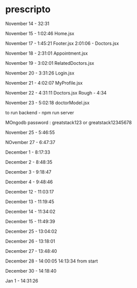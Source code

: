 # prescripto

November 14 - 32:31

November 15 - 1:02:46 Home.jsx

November 17 - 1:45:21 Footer.jsx  2:01:06 - Doctors.jsx

November 18 - 2:31:01 Appointment.jsx

November 19 - 3:02:01 RelatedDoctors.jsx

November 20 - 3:31:26 Login.jsx 

November 21 - 4:02:07 MyProfile.jsx

November 22 - 4:31:11 Doctors.jsx Rough - 4:34

November 23 - 5:02:18 doctorModel.jsx

to run backend - npm run server

MOngodb password : greatstack123 or greatstack12345678 

November 25 - 5:46:55

NOvember 27 - 6:47:37

December 1 - 8:17:33 

December 2 - 8:48:35

December 3 - 9:18:47

December 4 - 9:48:46

December 12 - 11:03:17

December 13 - 11:19:45 

December 14 - 11:34:02

December 15 - 11:49:39

December 25 - 13:04:02

December 26 - 13:18:01 

December 27 - 13:48:40

December 28 - 14:00:05   14:13:34 from start

December 30 - 14:18:40 

Jan 1 - 14:31:26
